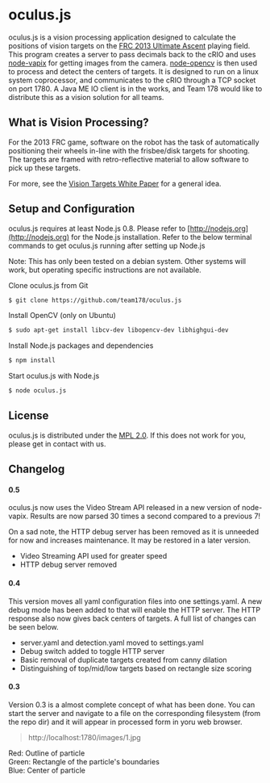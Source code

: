 # oculus.js

oculus.js is a vision processing application designed to calculate the
positions of vision targets on the [FRC 2013 Ultimate Ascent](http://www.usfirst.org/roboticsprograms/frc/2013-game)
playing field. This program creates a server to pass decimals back to the cRIO
and uses [node-vapix](http://github.com/gluxon/node-vapix) for getting images
from the camera. [node-opencv](http://github.com/peterbraden/node-opencv) is
then used to process and detect the centers of targets. It is designed to run
on a linux system coprocessor, and communicates to the cRIO through a TCP
socket on port 1780. A Java ME IO client is in the works, and Team 178 would
like to distribute this as a vision solution for all teams.

## What is  Vision Processing?

For the 2013 FRC game, software on the robot has the task of automatically
positioning their wheels in-line with the frisbee/disk targets for shooting.
The targets are framed with retro-reflective material to allow software to
pick up these targets.

For more, see the [Vision Targets White Paper](https://decibel.ni.com/content/docs/DOC-20173)
for a general idea.

## Setup and Configuration

oculus.js requires at least Node.js 0.8. Please refer to [http://nodejs.org](http://nodejs.org)
for the Node.js installation. Refer to the below terminal commands to get
oculus.js running after setting up Node.js

Note: This has only been tested on a debian system. Other systems will work,
but operating specific instructions are not available.

Clone oculus.js from Git

``` bash
$ git clone https://github.com/team178/oculus.js
```

Install OpenCV (only on Ubuntu)

``` bash
$ sudo apt-get install libcv-dev libopencv-dev libhighgui-dev
```

Install Node.js packages and dependencies

``` bash
$ npm install
```

Start oculus.js with Node.js

``` bash
$ node oculus.js
```

## License

oculus.js is distributed under the [MPL 2.0](http://www.mozilla.org/MPL/2.0/).
If this does not work for you, please get in contact with us.

## Changelog

#### 0.5
oculus.js now uses the Video Stream API released in a new version of node-vapix.
Results are now parsed 30 times a second compared to a previous 7!

On a sad note, the HTTP debug server has been removed as it is unneeded for now
and increases maintenance. It may be restored in a later version.

- Video Streaming API used for greater speed
- HTTP debug server removed

#### 0.4
This version moves all yaml configuration files into one settings.yaml. A new
debug mode has been added to that will enable the HTTP server. The HTTP response
also now gives back centers of targets. A full list of changes can be seen below.

- server.yaml and detection.yaml moved to settings.yaml
- Debug switch added to toggle HTTP server
- Basic removal of duplicate targets created from canny dilation
- Distinguishing of top/mid/low targets based on rectangle size scoring

#### 0.3

Version 0.3 is a almost complete concept of what has been done. You can
start the server and navigate to a file on the corresponding filesystem
(from the repo dir) and it will appear in processed form in yoru web
browser.

> http://localhost:1780/images/1.jpg

Red: Outline of particle  
Green: Rectangle of the particle's boundaries  
Blue: Center of particle  
